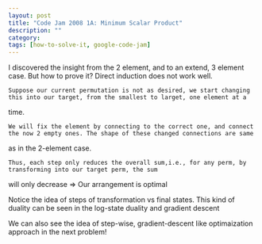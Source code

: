 ```yaml
---
layout: post
title: "Code Jam 2008 1A: Minimum Scalar Product"
description: ""
category: 
tags: [how-to-solve-it, google-code-jam]
---
```


I discovered the insight from the 2 element, and to an extend, 3 element case. But how to prove it? Direct induction does not work well.

    Suppose our current permutation is not as desired, we start changing this into our target, from the smallest to larget, one element at a
time. 

    We will fix the element by connecting to the correct one, and connect the now 2 empty ones. The shape of these changed connections are same
as in the 2-element case. 

    Thus, each step only reduces the overall sum,i.e., for any perm, by transforming into our target perm, the sum
will only decrease => Our arrangement is optimal

Notice the idea of steps of transformation vs final states. This kind of duality can be seen in the log-state duality and gradient descent

We can also see the idea of step-wise, gradient-descent like optimaization approach in the next problem!
